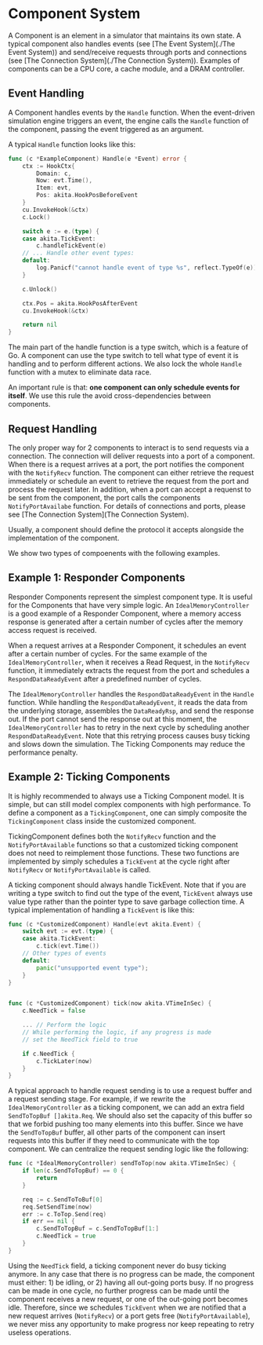 # Component System

A Component is an element in a simulator that maintains its own state. A typical component also handles events (see [The Event System](./The Event System)) and send/receive requests through ports and connections (see [The Connection System](./The Connection System)). Examples of components can be a CPU core, a cache module, and a DRAM controller.

## Event Handling

A Component handles events by the `Handle` function. When the event-driven simulation engine triggers an event, the engine calls the `Handle` function of the component, passing the event triggered as an argument.

A typical `Handle` function looks like this:

```go
func (c *ExampleComponent) Handle(e *Event) error {
    ctx := HookCtx{
        Domain: c,
        Now: evt.Time(),
        Item: evt,
        Pos: akita.HookPosBeforeEvent
    }
    cu.InvokeHook(&ctx)
    c.Lock()

    switch e := e.(type) {
    case akita.TickEvent:
        c.handleTickEvent(e)
    // ... Handle other event types:
    default:
        log.Panicf("cannot handle event of type %s", reflect.TypeOf(e))
    }

    c.Unlock()

    ctx.Pos = akita.HookPosAfterEvent
    cu.InvokeHook(&ctx)

    return nil
}
```

The main part of the handle function is a type switch, which is a feature of Go. A component can use the type switch to tell what type of event it is handling and to perform different actions. We also lock the whole `Handle` function with a mutex to eliminate data race.

An important rule is that: **one component can only schedule events for itself**. We use this rule the avoid cross-dependencies between components.

## Request Handling

The only proper way for 2 components to interact is to send requests via a connection. The connection will deliver requests into a port of a component. When there is a request arrives at a port, the port notifies the component with the `NotifyRecv` function. The component can either retrieve the request immediately or schedule an event to retrieve the request from the port and process the request later. In addition, when a port can accept a requenst to be sent from the component, the port calls the components `NotifyPortAvailabe` function. For details of connections and ports, please see [The Connection System](The Connection System).

Usually, a component should define the protocol it accepts alongside the implementation of the component.

We show two types of compoenents with the following examples.

## Example 1: Responder Components

Responder Components represent the simplest component type. It is useful for the Components that have very simple logic. An `IdealMemoryController` is a good example of a Responder Component, where a memory access response is generated after a certain number of cycles after the memory access request is received.

When a request arrives at a Responder Component, it schedules an event after a certain number of cycles. For the same example of the `IdealMemoryController`, when it receives a Read Request, in the `NotifyRecv` function, it immediately extracts the request from the port and schedules a `RespondDataReadyEvent` after a predefined number of cycles.

The `IdealMemoryController` handles the `RespondDataReadyEvent` in the `Handle` function. While handling the `RespondDataReadyEvent`, it reads the data from the underlying storage, assembles the `DataReadyRsp`, and send the response out. If the port cannot send the response out at this moment, the `IdealMemoryController` has to retry in the next cycle by scheduling another `RespondDataReadyEvent`. Note that this retrying process causes busy ticking and slows down the simulation. The Ticking Components may reduce the performance penalty.

## Example 2: Ticking Components

It is highly recommended to always use a Ticking Component model. It is simple, but can still model complex components with high performance. To define a component as a `TickingComponent`, one can simply composite the `TickingComponent` class inside the customized component.

TickingComponent defines both the `NotifyRecv` function and the `NotifyPortAvailable` functions so that a customized ticking component does not need to reimplement those functions. These two functions are implemented by simply schedules a `TickEvent` at the cycle right after `NotifyRecv` or `NotifyPortAvailable` is called.

A ticking component should always handle TickEvent. Note that if you are writing a type switch to find out the type of the event, `TickEvent` always use value type rather than the pointer type to save garbage collection time. A typical implementation of handling a `TickEvent` is like this:

```go
func (c *CustomizedComponent) Handle(evt akita.Event) {
    switch evt := evt.(type) {
    case akita.TickEvent:
        c.tick(evt.Time())
    // Other types of events
    default:
        panic("unsupported event type");
    }
}


func (c *CustomizedComponent) tick(now akita.VTimeInSec) {
    c.NeedTick = false

    ... // Perform the logic
    // While performing the logic, if any progress is made
    // set the NeedTick field to true

    if c.NeedTick {
        c.TickLater(now)
    }
}
```

A typical approach to handle request sending is to use a request buffer and a request sending stage. For example, if we rewrite the `IdealMemoryController` as a ticking component, we can add an extra field `SendToTopBuf []akita.Req`. We should also set the capacity of this buffer so that we forbid pushing too many elements into this buffer. Since we have the `SendToTopBuf` buffer, all other parts of the component can insert requests into this buffer if they need to communicate with the top component. We can centralize the request sending logic like the following:

```go
func (c *IdealMemoryController) sendToTop(now akita.VTimeInSec) {
    if len(c.SendToTopBuf) == 0 {
        return
    }

    req := c.SendToToBuf[0]
    req.SetSendTime(now)
    err := c.ToTop.Send(req)
    if err == nil {
        c.SendToTopBuf = c.SendToTopBuf[1:]
        c.NeedTick = true
    }
}
```

Using the `NeedTick` field, a ticking component never do busy ticking anymore. In any case that there is no progress can be made, the component must either: 1) be idling, or 2) having all out-going ports busy. If no progress can be made in one cycle, no further progress can be made until the component receives a new request, or one of the out-going port becomes idle. Therefore, since we schedules `TickEvent` when we are notified that a new request arrives (`NotifyRecv`) or a port gets free (`NotifyPortAvailable`), we never miss any opportunity to make progress nor keep repeating to retry useless operations.
